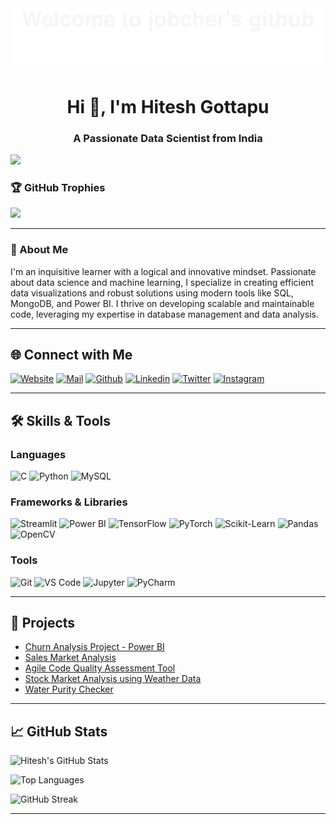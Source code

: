 <img src="https://raw.githubusercontent.com/BEPb/BEPb/5c63fa170d1cbbb0b1974f05a3dbe6aca3f5b7f3/assets/Bottom_up.svg">

<h1 align="center">Hi 👋, I'm Hitesh Gottapu</h1>
<h3 align="center">A Passionate Data Scientist from India</h3>

<img src="https://user-images.githubusercontent.com/73097560/115834477-dbab4500-a447-11eb-908a-139a6edaec5c.gif">

### 🏆 GitHub Trophies
<a href="https://github-trophies.vercel.app/?username=Hiteshgottapu" target="_blank">
  <img src="https://github-trophies.vercel.app/?username=Hiteshgottapu&theme=discord&margin-w=6&margin-h=6">
</a>

---

### 👦 About Me
I'm an inquisitive learner with a logical and innovative mindset. Passionate about data science and machine learning, I specialize in creating efficient data visualizations and robust solutions using modern tools like SQL, MongoDB, and Power BI. I thrive on developing scalable and maintainable code, leveraging my expertise in database management and data analysis.

---

## 🌐 Connect with Me
[![Website](https://img.shields.io/badge/website-00246B?style=for-the-badge&logo=About.me&logoColor=white)](https://hiteshgottapuprotfolio.netlify.app/)
[![Mail](https://img.shields.io/badge/Gmail-EA4335?style=for-the-badge&logo=gmail&logoColor=white)](mailto:hiteshgottapu@gmail.com)
[![Github](https://img.shields.io/badge/GitHub-100000?style=for-the-badge&logo=github&logoColor=white)](https://github.com/Hiteshgottapu/)
[![Linkedin](https://img.shields.io/badge/LinkedIn-0077B5?style=for-the-badge&logo=linkedin&logoColor=white)](https://www.linkedin.com/in/hitesh-data-analyst)
[![Twitter](https://img.shields.io/badge/Twitter-1DA1F2?style=for-the-badge&logo=twitter&logoColor=white)](https://twitter.com/hitesh_gottapu)
[![Instagram](https://img.shields.io/badge/Instagram-E4405F?style=for-the-badge&logo=instagram&logoColor=white)](https://instagram.com/__hitesh__simha__)

---

## 🛠️ Skills & Tools

### Languages
![C](https://img.shields.io/badge/C-00599C?style=for-the-badge&logo=c&logoColor=white)
![Python](https://img.shields.io/badge/Python-3776AB?style=for-the-badge&logo=python&logoColor=white)
![MySQL](https://img.shields.io/badge/MySQL-4479A1?style=for-the-badge&logo=mysql&logoColor=white)

### Frameworks & Libraries
![Streamlit](https://img.shields.io/badge/Streamlit-FF4B4B?style=for-the-badge&logo=streamlit&logoColor=white)
![Power BI](https://img.shields.io/badge/Power_BI-F2C811?style=for-the-badge&logo=power-bi&logoColor=black)
![TensorFlow](https://img.shields.io/badge/TensorFlow-FF6F00?style=for-the-badge&logo=tensorflow&logoColor=white)
![PyTorch](https://img.shields.io/badge/PyTorch-EE4C2C?style=for-the-badge&logo=pytorch&logoColor=white)
![Scikit-Learn](https://img.shields.io/badge/Scikit_Learn-F7931E?style=for-the-badge&logo=scikit-learn&logoColor=white)
![Pandas](https://img.shields.io/badge/Pandas-150458?style=for-the-badge&logo=pandas&logoColor=white)
![OpenCV](https://img.shields.io/badge/OpenCV-5C3EE8?style=for-the-badge&logo=opencv&logoColor=white)

### Tools
![Git](https://img.shields.io/badge/Git-F05032?style=for-the-badge&logo=git&logoColor=white)
![VS Code](https://img.shields.io/badge/VS_Code-007ACC?style=for-the-badge&logo=visual-studio-code&logoColor=white)
![Jupyter](https://img.shields.io/badge/Jupyter-F37626?style=for-the-badge&logo=jupyter&logoColor=white)
![PyCharm](https://img.shields.io/badge/PyCharm-000000?style=for-the-badge&logo=pycharm&logoColor=white)

---

## 🚀 Projects
- [Churn Analysis Project - Power BI](https://github.com/Hiteshgottapu/powebi/tree/AIDS/ChurnAnalysisProject-PowerBI-main)
- [Sales Market Analysis](https://github.com/Hiteshgottapu/powebi/blob/AIDS/Sales%20bi.pbix)
- [Agile Code Quality Assessment Tool](https://github.com/Hiteshgottapu/data_science/tree/AIDS/Agile%20Code%20Quality%20Assessment%20Tool)
- [Stock Market Analysis using Weather Data](https://github.com/Hiteshgottapu/data_science/tree/AIDS/stock%20market%20using%20weather%20data)
- [Water Purity Checker](https://github.com/Hiteshgottapu/data_science/blob/AIDS/Water%20purify%20cheacker.ipynb)

---

## 📈 GitHub Stats
![Hitesh's GitHub Stats](https://github-readme-stats.vercel.app/api?username=Hiteshgottapu&show_icons=true&theme=radical)

![Top Languages](https://github-readme-stats.vercel.app/api/top-langs/?username=Hiteshgottapu&layout=compact&theme=radical)

![GitHub Streak](https://github-readme-streak-stats.herokuapp.com/?user=Hiteshgottapu&theme=radical)

---
